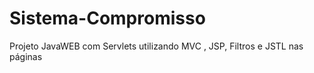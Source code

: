 # Sistema-Compromisso
Projeto JavaWEB com Servlets utilizando MVC , JSP, Filtros e JSTL nas páginas
